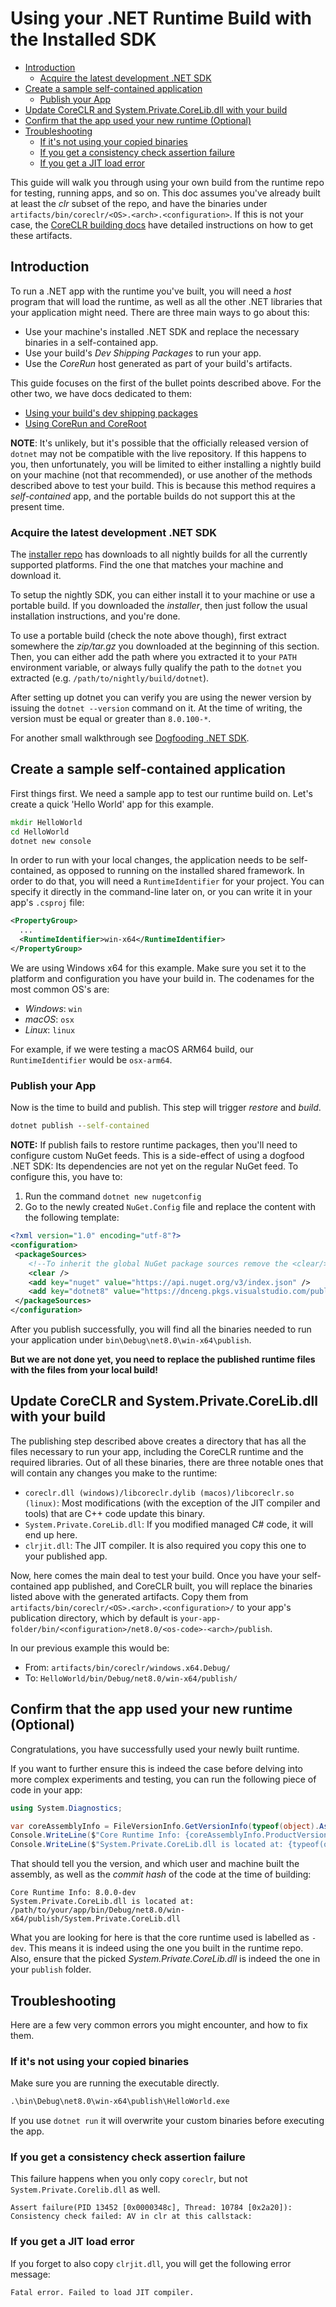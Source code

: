 # Using your .NET Runtime Build with the Installed SDK

* [Introduction](#introduction)
  * [Acquire the latest development .NET SDK](#acquire-the-latest-development-net-sdk)
* [Create a sample self-contained application](#create-a-sample-self-contained-application)
  * [Publish your App](#publish-your-app)
* [Update CoreCLR and System.Private.CoreLib.dll with your build](#update-coreclr-and-systemprivatecorelibdll-with-your-build)
* [Confirm that the app used your new runtime (Optional)](#confirm-that-the-app-used-your-new-runtime-optional)
* [Troubleshooting](#troubleshooting)
  * [If it's not using your copied binaries](#if-its-not-using-your-copied-binaries)
  * [If you get a consistency check assertion failure](#if-you-get-a-consistency-check-assertion-failure)
  * [If you get a JIT load error](#if-you-get-a-jit-load-error)

This guide will walk you through using your own build from the runtime repo for testing, running apps, and so on. This doc assumes you've already built at least the _clr_ subset of the repo, and have the binaries under `artifacts/bin/coreclr/<OS>.<arch>.<configuration>`. If this is not your case, the [CoreCLR building docs](/docs/workflow/building/coreclr/README.md) have detailed instructions on how to get these artifacts.

## Introduction

To run a .NET app with the runtime you've built, you will need a _host_ program that will load the runtime, as well as all the other .NET libraries that your application might need. There are three main ways to go about this:

* Use your machine's installed .NET SDK and replace the necessary binaries in a self-contained app.
* Use your build's _Dev Shipping Packages_ to run your app.
* Use the _CoreRun_ host generated as part of your build's artifacts.

This guide focuses on the first of the bullet points described above. For the other two, we have docs dedicated to them:

* [Using your build's dev shipping packages](using-dev-shipping-packages.md)
* [Using CoreRun and CoreRoot](using-corerun-and-coreroot.md)

**NOTE**: It's unlikely, but it's possible that the officially released version of `dotnet` may not be compatible with the live repository. If this happens to you, then unfortunately, you will be limited to either installing a nightly build on your machine (not that recommended), or use another of the methods described above to test your build. This is because this method requires a _self-contained_ app, and the portable builds do not support this at the present time.

### Acquire the latest development .NET SDK

The [installer repo](https://github.com/dotnet/installer) has downloads to all nightly builds for all the currently supported platforms. Find the one that matches your machine and download it.

To setup the nightly SDK, you can either install it to your machine or use a portable build. If you downloaded the _installer_, then just follow the usual installation instructions, and you're done.

To use a portable build (check the note above though), first extract somewhere the _zip/tar.gz_ you downloaded at the beginning of this section. Then, you can either add the path where you extracted it to your `PATH` environment variable, or always fully qualify the path to the `dotnet` you extracted (e.g. `/path/to/nightly/build/dotnet`).

After setting up dotnet you can verify you are using the newer version by issuing the `dotnet --version` command on it. At the time of writing, the version must be equal or greater than `8.0.100-*`.

<!-- TODO: It feels like this link may or may not be more appropriate elsewhere. Need to dig deeper into the documentation, so leaving it here for the time being. -->
For another small walkthrough see [Dogfooding .NET SDK](https://github.com/dotnet/runtime/blob/main/docs/project/dogfooding.md).

## Create a sample self-contained application

First things first. We need a sample app to test our runtime build on. Let's create a quick 'Hello World' app for this example.

```cmd
mkdir HelloWorld
cd HelloWorld
dotnet new console
```

In order to run with your local changes, the application needs to be self-contained, as opposed to running on the installed shared framework. In order to do that, you will need a `RuntimeIdentifier` for your project. You can specify it directly in the command-line later on, or you can write it in your app's `.csproj` file:

```xml
<PropertyGroup>
  ...
  <RuntimeIdentifier>win-x64</RuntimeIdentifier>
</PropertyGroup>
```

We are using Windows x64 for this example. Make sure you set it to the platform and configuration you have your build in. The codenames for the most common OS's are:

* _Windows_: `win`
* _macOS_: `osx`
* _Linux_: `linux`

For example, if we were testing a macOS ARM64 build, our `RuntimeIdentifier` would be `osx-arm64`.

### Publish your App

Now is the time to build and publish. This step will trigger _restore_ and _build_.

```cmd
dotnet publish --self-contained
```

**NOTE:** If publish fails to restore runtime packages, then you'll need to configure custom NuGet feeds. This is a side-effect of using a dogfood .NET SDK: Its dependencies are not yet on the regular NuGet feed. To configure this, you have to:

1. Run the command `dotnet new nugetconfig`
2. Go to the newly created `NuGet.Config` file and replace the content with the following template:

```xml
<?xml version="1.0" encoding="utf-8"?>
<configuration>
 <packageSources>
    <!--To inherit the global NuGet package sources remove the <clear/> line below -->
    <clear />
    <add key="nuget" value="https://api.nuget.org/v3/index.json" />
    <add key="dotnet8" value="https://dnceng.pkgs.visualstudio.com/public/_packaging/dotnet8/nuget/v3/index.json" />
 </packageSources>
</configuration>
```

After you publish successfully, you will find all the binaries needed to run your application under `bin\Debug\net8.0\win-x64\publish`.

**But we are not done yet, you need to replace the published runtime files with the files from your local build!**

## Update CoreCLR and System.Private.CoreLib.dll with your build

The publishing step described above creates a directory that has all the files necessary to run your app, including the CoreCLR runtime and the required libraries. Out of all these binaries, there are three notable ones that will contain any changes you make to the runtime:

* `coreclr.dll (windows)/libcoreclr.dylib (macos)/libcoreclr.so (linux)`: Most modifications (with the exception of the JIT compiler and tools) that are C++ code update this binary.
* `System.Private.CoreLib.dll`: If you modified managed C# code, it will end up here.
* `clrjit.dll`: The JIT compiler. It is also required you copy this one to your published app.

Now, here comes the main deal to test your build. Once you have your self-contained app published, and CoreCLR built, you will replace the binaries listed above with the generated artifacts. Copy them from `artifacts/bin/coreclr/<OS>.<arch>.<configuration>/` to your app's publication directory, which by default is `your-app-folder/bin/<configuration>/net8.0/<os-code>-<arch>/publish`.

In our previous example this would be:

* From: `artifacts/bin/coreclr/windows.x64.Debug/`
* To: `HelloWorld/bin/Debug/net8.0/win-x64/publish/`

## Confirm that the app used your new runtime (Optional)

Congratulations, you have successfully used your newly built runtime.

If you want to further ensure this is indeed the case before delving into more complex experiments and testing, you can run the following piece of code in your app:

```csharp
using System.Diagnostics;

var coreAssemblyInfo = FileVersionInfo.GetVersionInfo(typeof(object).Assembly.Location);
Console.WriteLine($"Core Runtime Info: {coreAssemblyInfo.ProductVersion}");
Console.WriteLine($"System.Private.CoreLib.dll is located at: {typeof(object).Assembly.Location}");
```

That should tell you the version, and which user and machine built the assembly, as well as the _commit hash_ of the code at the time of building:

```text
Core Runtime Info: 8.0.0-dev
System.Private.CoreLib.dll is located at: /path/to/your/app/bin/Debug/net8.0/win-x64/publish/System.Private.CoreLib.dll
```

What you are looking for here is that the core runtime used is labelled as `-dev`. This means it is indeed using the one you built in the runtime repo. Also, ensure that the picked _System.Private.CoreLib.dll_ is indeed the one in your `publish` folder.

## Troubleshooting

Here are a few very common errors you might encounter, and how to fix them.

### If it's not using your copied binaries

Make sure you are running the executable directly.

```cmd
.\bin\Debug\net8.0\win-x64\publish\HelloWorld.exe
```

If you use `dotnet run` it will overwrite your custom binaries before executing the app.

### If you get a consistency check assertion failure

This failure happens when you only copy `coreclr`, but not `System.Private.Corelib.dll` as well.

```text
Assert failure(PID 13452 [0x0000348c], Thread: 10784 [0x2a20]): Consistency check failed: AV in clr at this callstack:
```

### If you get a JIT load error

If you forget to also copy `clrjit.dll`, you will get the following error message:

```text
Fatal error. Failed to load JIT compiler.
```
